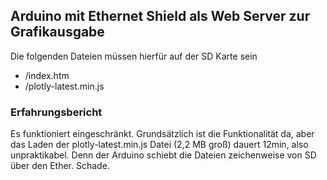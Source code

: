 ## Arduino mit Ethernet Shield als Web Server zur Grafikausgabe

Die folgenden Dateien müssen hierfür auf der SD Karte sein
* /index.htm
* /plotly-latest.min.js

### Erfahrungsbericht
Es funktioniert eingeschränkt. Grundsätzlich ist die Funktionalität da, 
aber das Laden der plotly-latest.min.js Datei (2,2 MB groß) dauert 12min, also unpraktikabel. Denn der Arduino schiebt die Dateien
zeichenweise von SD über den Ether. Schade. 
